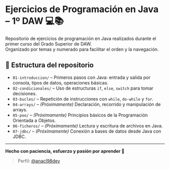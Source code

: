 # Ejercicios de Programación en Java – 1º DAW 💻📚

Repositorio de ejercicios de programación en Java realizados durante el primer curso del Grado Superior de DAW.  
Organizado por temas y numerado para facilitar el orden y la navegación.

## 📂 Estructura del repositorio

- `01-introduccion/` – Primeros pasos con Java: entrada y salida por consola, tipos de datos, operaciones básicas.
- `02-condicionales/` – Uso de estructuras `if`, `else`, `switch` para tomar decisiones.
- `03-bucles/` – Repetición de instrucciones con `while`, `do-while` y `for`.
- `04-arrays/` – *(Próximamente)* Declaración, recorrido y manipulación de arrays.
- `05-poo/` – *(Próximamente)* Principios básicos de la Programación Orientada a Objetos.
- `06-ficheros/` – *(Próximamente)* Lectura y escritura de archivos en Java.
- `07-jdbc/` – *(Próximamente)* Conexión a bases de datos desde Java con JDBC.

---

**Hecho con paciencia, esfuerzo y pasión por aprender 🌱**

> Perfil: [@anacl98dev](https://github.com/anacl98dev)

